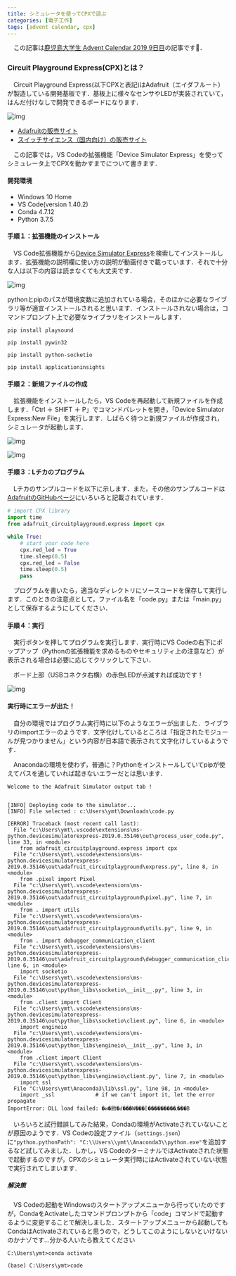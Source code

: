 ```yaml
---
title: シミュレータを使ってCPXで遊ぶ
categories: [電子工作]
tags: [advent calendar, cpx]
---
```


　この記事は[鹿児島大学生 Advent Calendar 2019 9日目](https://qiita.com/advent-calendar/2019/kagoshima)の記事です:calendar:．


### Circuit Playground Express(CPX)とは？

　Circuit Playground Express(以下CPXと表記)はAdafruit（エイダフルート）が製造している開発基板です．基板上に様々なセンサやLEDが実装されていて，はんだ付けなしで開発できるボードになります．

![img](https://cdn-shop.adafruit.com/1200x900/3333-01.jpg)

 - [Adafruitの販売サイト](https://www.adafruit.com/product/3333)
 - [スイッチサイエンス（国内向け）の販売サイト](https://www.switch-science.com/catalog/3666/)

　この記事では，VS Codeの拡張機能「Device Simulator Express」を使ってシミュレータ上でCPXを動かすまでについて書きます．

#### 開発環境

 - Windows 10 Home
 - VS Code(version 1.40.2)
 - Conda 4.7.12
 - Python 3.7.5

#### 手順１：拡張機能のインストール

　VS Code拡張機能から[Device Simulator Express](https://marketplace.visualstudio.com/items?itemName=ms-python.devicesimulatorexpress)を検索してインストールします．拡張機能の説明欄に使い方の説明が動画付きで載っています．それで十分な人は以下の内容は読まなくても大丈夫です．

![img](/assets/img/posts/cpx000.png)

pythonとpipのパスが環境変数に追加されている場合，そのほかに必要なライブラリ等が適宜インストールされると思います．インストールされない場合は，コマンドプロンプト上で必要なライブラリをインストールします．

`pip install playsound`

`pip install pywin32`

`pip install python-socketio`

`pip install applicationinsights`

#### 手順２：新規ファイルの作成

　拡張機能をインストールしたら，VS Codeを再起動して新規ファイルを作成します．「Ctrl ＋ SHIFT ＋ P」でコマンドパレットを開き，「Device Simulator Express:New File」を実行します．しばらく待つと新規ファイルが作成され，シミュレータが起動します．

![img](/assets/img/posts/cpx001.png)


![img](/assets/img/posts/cpx002.png)

#### 手順３：Lチカのプログラム

　Lチカのサンプルコードを以下に示します．また，その他のサンプルコードは[AdafruitのGitHubページ](https://github.com/adafruit/Adafruit_CircuitPython_CircuitPlayground/tree/master/examples)にいろいろと記載されています．

```python
# import CPX library
import time
from adafruit_circuitplayground.express import cpx

while True:
    # start your code here
    cpx.red_led = True
    time.sleep(0.5)
    cpx.red_led = False
    time.sleep(0.5)
    pass

```

　プログラムを書いたら，適当なディレクトリにソースコードを保存して実行します．このときの注意点として，ファイル名を「code.py」または「main.py」として保存するようにしてください．

#### 手順４：実行

　実行ボタンを押してプログラムを実行します．実行時にVS Codeの右下にポップアップ（Pythonの拡張機能を求めるものやセキュリティ上の注意など）が表示される場合は必要に応じてクリックして下さい．

　ボード上部（USBコネクタ右横）の赤色LEDが点滅すれば成功です！

![img](/assets/img/posts/cpx003.png)


#### 実行時にエラーが出た！

　自分の環境ではプログラム実行時に以下のようなエラーが出ました．ライブラリのimportエラーのようです．文字化けしているところは「指定されたモジュールが見つかりません」という内容が日本語で表示されて文字化けしているようです．

　Anacondaの環境を使わず，普通に？Pythonをインストールしていてpipが使えてパスを通していれば起きないエラーだとは思います．

```terminal
Welcome to the Adafruit Simulator output tab !


[INFO] Deploying code to the simulator...
[INFO] File selected : c:\Users\ymt\Downloads\code.py 

[ERROR] Traceback (most recent call last):
  File "c:\Users\ymt\.vscode\extensions\ms-python.devicesimulatorexpress-2019.0.35146\out\process_user_code.py", line 33, in <module>
    from adafruit_circuitplayground.express import cpx
  File "c:\Users\ymt\.vscode\extensions\ms-python.devicesimulatorexpress-2019.0.35146\out\adafruit_circuitplayground\express.py", line 8, in <module>
    from .pixel import Pixel
  File "c:\Users\ymt\.vscode\extensions\ms-python.devicesimulatorexpress-2019.0.35146\out\adafruit_circuitplayground\pixel.py", line 7, in <module>
    from . import utils
  File "c:\Users\ymt\.vscode\extensions\ms-python.devicesimulatorexpress-2019.0.35146\out\adafruit_circuitplayground\utils.py", line 9, in <module>
    from . import debugger_communication_client
  File "c:\Users\ymt\.vscode\extensions\ms-python.devicesimulatorexpress-2019.0.35146\out\adafruit_circuitplayground\debugger_communication_client.py", line 6, in <module>
    import socketio
  File "c:\Users\ymt\.vscode\extensions\ms-python.devicesimulatorexpress-2019.0.35146\out\python_libs\socketio\__init__.py", line 3, in <module>
    from .client import Client
  File "c:\Users\ymt\.vscode\extensions\ms-python.devicesimulatorexpress-2019.0.35146\out\python_libs\socketio\client.py", line 6, in <module>
    import engineio
  File "c:\Users\ymt\.vscode\extensions\ms-python.devicesimulatorexpress-2019.0.35146\out\python_libs\engineio\__init__.py", line 3, in <module>
    from .client import Client
  File "c:\Users\ymt\.vscode\extensions\ms-python.devicesimulatorexpress-2019.0.35146\out\python_libs\engineio\client.py", line 7, in <module>
    import ssl
  File "C:\Users\ymt\Anaconda3\lib\ssl.py", line 98, in <module>
    import _ssl             # if we can't import it, let the error propagate
ImportError: DLL load failed: �w�肳�ꂽ���W���[���������܂���B
```

　いろいろと試行錯誤してみた結果，Condaの環境がActivateされていないことが原因のようです．VS Codeの設定ファイル（`settings.json`）に`"python.pythonPath": "C:\\Users\\ymt\\Anaconda3\\python.exe"`を追加するなど試してみました．しかし，VS CodeのターミナルではActivateされた状態で起動するのですが，CPXのシミュレータ実行時にはActivateされていない状態で実行されてしまいます．

##### 解決策

　VS Codeの起動をWindowsのスタートアップメニューから行っていたのですが，CondaをActivateしたコマンドプロンプトから「code」コマンドで起動するように変更することで解決しました．スタートアップメニューから起動してもCondaはActivateされていると思うので，どうしてこのようにしないといけないのかナゾです...分かる人いたら教えてください

```terminal
C:\Users\ymt>conda activate

(base) C:\Users\ymt>code
```